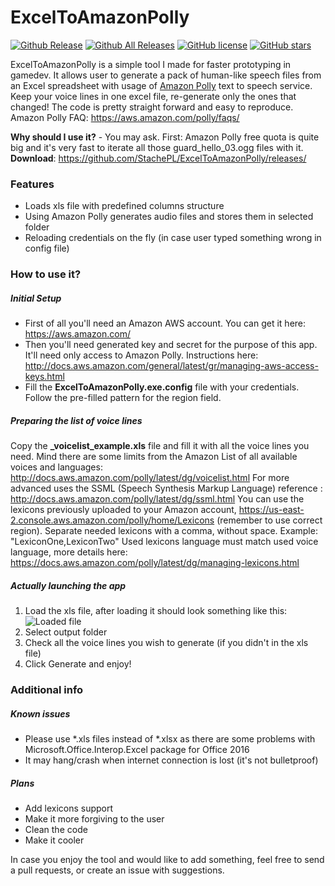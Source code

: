 # ExcelToAmazonPolly
[![Github Release](https://img.shields.io/github/release/StachePL/ExcelToAmazonPolly/all.svg)](https://github.com/StachePL/ExcelToAmazonPolly/releases/) [![Github All Releases](https://img.shields.io/github/downloads/StachePL/exceltoamazonpolly/total.svg)](https://github.com/StachePL/ExcelToAmazonPolly/releases/) [![GitHub license](https://img.shields.io/badge/license-MIT-blue.svg)](https://raw.githubusercontent.com/StachePL/ExcelToAmazonPolly/master/LICENSE) [![GitHub stars](https://img.shields.io/github/stars/StachePL/ExcelToAmazonPolly.svg)](https://github.com/StachePL/ExcelToAmazonPolly/stargazers)

ExcelToAmazonPolly is a simple tool I made for faster prototyping in gamedev. It allows user to generate a pack of human-like speech files from an Excel spreadsheet with usage of [Amazon Polly](http://docs.aws.amazon.com/polly/latest/dg/how-text-to-speech-works.html) text to speech service. Keep your voice lines in one excel file, re-generate only the ones that changed! The code is pretty straight forward and easy to reproduce.
Amazon Polly FAQ: https://aws.amazon.com/polly/faqs/

**Why should I use it?** - You may ask.
First: Amazon Polly free quota is quite big and it's very fast to iterate all those guard_hello_03.ogg files with it.
**Download**: https://github.com/StachePL/ExcelToAmazonPolly/releases/

### Features
 - Loads xls file with predefined columns structure
 - Using Amazon Polly generates audio files and stores them in selected folder
 - Reloading credentials on the fly (in case user typed something wrong in config file)

### How to use it?
##### Initial Setup
 - First of all you'll need an Amazon AWS account. You can get it here: https://aws.amazon.com/
 - Then you'll need generated key and secret for the purpose of this app. It'll need only access to Amazon Polly.  Instructions here: http://docs.aws.amazon.com/general/latest/gr/managing-aws-access-keys.html 
 - Fill the **ExcelToAmazonPolly.exe.config** file with your credentials. Follow the pre-filled pattern for the region field.

##### Preparing the list of voice lines
Copy the **_voicelist_example.xls** file and fill it with all the voice lines you need. Mind there are some limits from the Amazon
List of all available voices and languages: http://docs.aws.amazon.com/polly/latest/dg/voicelist.html
For more advanced uses the SSML (Speech Synthesis Markup Language) reference : http://docs.aws.amazon.com/polly/latest/dg/ssml.html
You can use the lexicons previously uploaded to your Amazon account, https://us-east-2.console.aws.amazon.com/polly/home/Lexicons (remember to use correct region).
Separate needed lexicons with a comma, without space. Example: "LexiconOne,LexiconTwo"
Used lexicons language must match used voice language, more details here: https://docs.aws.amazon.com/polly/latest/dg/managing-lexicons.html
##### Actually launching the app
 1. Load the xls file, after loading it should look something like this: ![Loaded file](https://i.imgur.com/oDdT39J.png)
 2. Select output folder
 3. Check all the voice lines you wish to generate (if you didn't in the xls file)
 4. Click Generate and enjoy!

### Additional info
##### Known issues
 - Please use *.xls files instead of *.xlsx as there are some problems with Microsoft.Office.Interop.Excel package for Office 2016
 - It may hang/crash when internet connection is lost (it's not bulletproof)

##### Plans
 - Add lexicons support
 - Make it more forgiving to the user
 - Clean the code
 - Make it cooler
 
In case you enjoy the tool and would like to add something, feel free to send a pull requests, or create an issue with suggestions.


